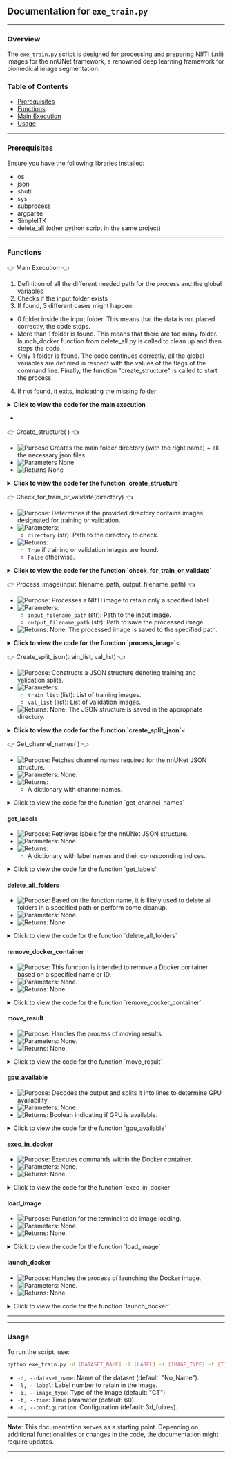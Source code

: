 
## Documentation for `exe_train.py`

-----

### Overview

The `exe_train.py` script is designed for processing and preparing NIfTI (.nii) images for the nnUNet framework, a renowned deep learning framework for biomedical image segmentation.

### Table of Contents

- [Prerequisites](#prerequisites)
- [Functions](#functions)
- [Main Execution](#main-execution)
- [Usage](#usage)

-----

### Prerequisites

Ensure you have the following libraries installed:

- os
- json
- shutil
- sys
- subprocess
- argparse
- SimpleITK
- delete_all (other python script in the same project)

-----

### Functions

:point_right: Main Execution :point_left:

1. Definition of all the different needed path for the process and the global variables
2. Checks if the input folder exists
3. If found, 3 different cases might happen:
  - 0 folder inside the input folder. This means that the data is not placed correctly, the code stops.
  - More than 1 folder is found. This means that there are too many folder. launch_docker function from delete_all.py is called to clean up and then stops the code.
  - Only 1 folder is found. The code continues correctly, all the global variables are definied in respect with the values of the flags of the command line. Finally, the function "create_structure" is called to start the process.
4. If not found, it exits, indicating the missing folder

<details>
  <summary><strong> Click to view the code for the main execution</strong></summary>

```python
#MAIN PATHS 
main_path = os.path.dirname(os.path.abspath(__file__)) #Get the parent path of the main folder
grandparent_main_path = os.path.dirname(main_path)
input_folder_name = "Input_nnUNet_train"
output_folder_name = "Output_model"
input_folder_path = os.path.join(main_path, input_folder_name)
output_folder_path = os.path.join(main_path, output_folder_name)
dataset_train_path = os.path.join(main_path, "Dataset_Train") #Here is the full path name of the directory file
nnunet_raw_path = os.path.join(dataset_train_path, "nnUNet_raw")
nnunet_preprocessed_path =  os.path.join(dataset_train_path, "nnUNet_preprocessed")
nnunet_result_path =  os.path.join(dataset_train_path, "nnUNet_results")
delete_all_script_path = os.path.join(grandparent_main_path, "delete_all.py")


#VARIABLES
full_dataset_name = ""
dataset_name = ""
label_number = 0
image_type = ""
time_input = 0
image_docker = "nnunet_timev22"
file_ending = ".nii.gz"
configuration_model = ""
fold_all_value = False



if input_folder_path:
    if len(os.listdir(input_folder_path)) == 0: #This means that the data was not added into the right folder
        print("Input folder is empty!")
        sys.exit() 

    elif len(os.listdir(input_folder_path)) > 1: #This case is not possible, just clean everything and stop the process
        delete_all.launch_docker(delete_input_folder=True)
        print("Too many input folders, everything was cleaned, launch the training again!")
        sys.exit()

    else:
        print(f"Found {input_folder_name} at: {input_folder_path}")
        delete_all.launch_docker(delete_input_folder=False) #To clean everything up in case something went wrong before
        if __name__ == "__main__":
            #Get the values of the input command
            timer_training_start = tm.time()
            parser = argparse.ArgumentParser()
            parser.add_argument("-d", "--dataset_name", dest="dataset_name", type=str, default="No_Name")
            parser.add_argument("-l", "--label", dest="label", type=int)
            parser.add_argument("-i", "--image_type", dest="image_type", type=str, default= "CT")
            parser.add_argument("-t", "--time", dest="time", type=int, default=60)
            parser.add_argument("-c", "--configuration_model", dest="configuration_model", type=str, default= "3d_fullres")
            args = parser.parse_args()
            dataset_name = args.dataset_name
            label_number = args.label
            image_type = args.image_type
            time_input = args.time
            configuration_model = args.configuration_model

            #Main code to run
            create_structure()
            
else:
    print(f"{input_folder_name} not found.")
    sys.exit()
```
</details>



-




:point_right: Create_structure( ) :point_left:

- ![Purpose](https://img.shields.io/badge/-Purpose-green) Creates the main folder directory (with the right name) + all the necessary json files
- ![Parameters](https://img.shields.io/badge/-Parameters-blue) None
- ![Returns](https://img.shields.io/badge/-Returns-red) None

<details>
  <summary><strong>Click to view the code for the function `create_structure`</strong></summary>

```python
def create_structure():
    global full_dataset_name, fold_all_value

    #Creating the main folder directory (with the right name)
    next_number = 1 
    main_folder_name = f"Dataset{next_number:03}_{dataset_name}"  #Formatting the number to be 3 digits
    full_dataset_name = main_folder_name
    main_folder_path = os.path.join(nnunet_raw_path , main_folder_name)  # Combine with actual_path (nnunet raw folder)
    if not os.path.exists(main_folder_path): #Check if the name already exists (normally not because everything is deleted after each training)
        os.makedirs(main_folder_path)
    else:
        print(f"Folder {main_folder_name} already exists.")
        return

    #Create 2 sub-folders inside the main folder
    subfolders = ['imagesTr', 'labelsTr']
    for subfolder in subfolders:
        os.makedirs(os.path.join(main_folder_path, subfolder))

    #Definition of paths and variables
    img_destination = os.path.join(nnunet_raw_path, main_folder_name, "imagesTr") 
    train_destination = os.path.join(nnunet_raw_path, main_folder_name, "labelsTr")
    num_training = 0
    num_images = 0
    tr_cases = 0
    val_cases = 0
    train_img_list = []
    validate_img_list=[]

    #Moving the images in the right directory
    for directory in os.listdir(input_folder_path): #For loop on the input folder (there should be only 1 folder inside!)
        directory_path = os.path.join(input_folder_path, directory)

        for img_directory in os.listdir(directory_path): #For loop on all the folder inside the folder input
            img_directory_path = os.path.join(directory_path, img_directory)

            for files in os.listdir(img_directory_path): #For loop on all the folder to get the img and mask niifti image      
                if check_for_train_or_validate(img_directory_path): #Returns True if the name starts with train or validate, otherwise, returns False and we don't use this image for the training
                    file_path = os.path.join(img_directory_path, files)
                    first_name = files.split('.')[0]
                    new_filename = img_directory  #Rename file with folder name prepended (Patient number)
                                    
                    # Check the file's prefix and move accordingly
                    if first_name == 'img': 
                        num_images += 1
                        new_name_img = new_filename +  '_' + '0000' + '.' + 'nii' + '.' + 'gz' #Rename the image correctly
                        shutil.copy2(file_path, os.path.join(img_destination, new_name_img))
                                        
                    elif first_name == 'train' or first_name == 'validate':
                        num_training += 1
                        new_name_img = new_filename + '.' + 'nii' + '.' + 'gz' #Rename the mask correctly
                        process_image(file_path, os.path.join(train_destination, new_name_img)) #This function allows us to keep only the number of labels wanted for the training
                        if first_name == "train": #This will allow us to create a json file to keep track of which image were used for the training and for the validation (uuseful for transfer learning)
                            tr_cases += 1
                            train_img_list.append(new_filename)
                        elif first_name == "validate":
                            val_cases += 1
                            validate_img_list.append(new_filename)

    if len(validate_img_list) == 0: #If there is none validitate image, we do the fold all (all images are used both in the validation and training)! 
        fold_all_value = True


    #Check if the number of images is normal                 
    if num_training == num_images:
        create_split_json(train_img_list, validate_img_list) #Split json is created to use the right image in the training and in the validation 

        # Create a dataset JSON file inside the main folder to be able to start the nnUNet model training
        channel_names = get_channel_names() # Get channel names
        labels = get_labels() # Get labels
        json_file_path = os.path.join(main_folder_path, 'dataset.json')
        with open(json_file_path, 'w') as json_file:
            data = {
                "channel_names": channel_names,
                "labels": labels,
                "numTraining": num_training,
                "file_ending": file_ending
            }
            json.dump(data, json_file, indent=4)

        #Create a JSON file info to have some information of the model
        json_file_path = os.path.join(dataset_train_path, 'info_model.json')
        data = {
            "training cases": tr_cases,
            "validation cases": val_cases,
            "creation date": datetime.now().strftime("%Y-%m-%d %H:%M:%S") ,
            "total time": time_input,
        }
        with open(json_file_path, 'w') as json_file:
            json.dump(data, json_file, indent=4)

        print("Files moved and renamed successfully!")
        print(f"Successfully created structure in {main_folder_path}")

        #Delete the input directory to clean up the input folder
        for directory in os.listdir(input_folder_path): 
            directory_path = os.path.join(input_folder_path, directory)
            shutil.rmtree(directory_path)
            print(f"Input folder ({directory}) has been deleted")

        launch_docker(main_folder_name) #Once the images are well separated, the training can start

    else: #If there is a mismatch in the number of images, clean all the folders + stops the code
        print("ERROR number of images")
        delete_all.launch_docker(delete_input_folder=True)
        sys.exit()
```

</details>


:point_right: Check_for_train_or_validate(directory) :point_left:

- ![Purpose](https://img.shields.io/badge/-Purpose-green): Determines if the provided directory contains images designated for training or validation.
- ![Parameters](https://img.shields.io/badge/-Parameters-blue): 
  - `directory` (str): Path to the directory to check.
- ![Returns](https://img.shields.io/badge/-Returns-red): 
  - `True` if training or validation images are found.
  - `False` otherwise.

<details>
  <summary><strong>Click to view the code for the function `check_for_train_or_validate`</strong></summary>

```python
# Code for the function check_for_train_or_validate
def check_for_train_or_validate(directory):
    for filename in os.listdir(directory): #List all the files in the folder
        if filename.startswith('train.') or filename.startswith('validate.'): #Check if the name starts with "train" or "validate"
            return True
    return False
```

</details>


:point_right: Process_image(input_filename_path, output_filename_path) :point_left:

- ![Purpose](https://img.shields.io/badge/-Purpose-green): Processes a NIfTI image to retain only a specified label.
- ![Parameters](https://img.shields.io/badge/-Parameters-blue): 
  - `input_filename_path` (str): Path to the input image.
  - `output_filename_path` (str): Path to save the processed image.
- ![Returns](https://img.shields.io/badge/-Returns-red): None. The processed image is saved to the specified path.

<details>
  <summary><strong>Click to view the code for the function `process_image`</strong><</summary>

```python
# Code for the function process_image
def process_image(input_filename_path, output_filename_path):
    image = sitk.ReadImage(input_filename_path) # Load the nifti image
    output_image = sitk.Threshold(image, lower=0, upper=label_number, outsideValue=0) # Threshold the image: values above label_number (global variable definied in a flag) are set to 0, all other values remain unchanged
    sitk.WriteImage(output_image, output_filename_path)
```

</details>


:point_right: Create_split_json(train_list, val_list) :point_left:

- ![Purpose](https://img.shields.io/badge/-Purpose-green): Constructs a JSON structure denoting training and validation splits.
- ![Parameters](https://img.shields.io/badge/-Parameters-blue): 
  - `train_list` (list): List of training images.
  - `val_list` (list): List of validation images.
- ![Returns](https://img.shields.io/badge/-Returns-red): None. The JSON structure is saved in the appropriate directory.


<details>
  <summary><strong>Click to view the code for the function `create_split_json`</strong><</summary>

```python
# Code for the function create_split_json
def create_split_json(train_list, val_list): #Note that here, as we use only fold 0 or fold all, we don't need to specify all the separation in all the other folds. You will need to complete this function in order to randomize the distribution train/validate for each fold
    data_list = [{"train": train_list, "val": val_list}] #Add all the image named train in the training and all of the validate image in the val

    os.makedirs(os.path.join(nnunet_preprocessed_path, full_dataset_name))
    json_split_path = os.path.join(nnunet_preprocessed_path, full_dataset_name, "splits_final.json") #Create the split json file
    with open(json_split_path, 'w') as json_file:
        json.dump(data_list, json_file, indent=4)
```
</details>


:point_right: Get_channel_names( ) :point_left:

- ![Purpose](https://img.shields.io/badge/-Purpose-green): Fetches channel names required for the nnUNet JSON structure.
- ![Parameters](https://img.shields.io/badge/-Parameters-blue): None.
- ![Returns](https://img.shields.io/badge/-Returns-red): 
  - A dictionary with channel names.

<details>
  <summary>Click to view the code for the function `get_channel_names`</summary>

```python
# Code for the function get_channel_names
def get_channel_names():
    channels = {}
    num_channels = 1
    for i in range(num_channels):
        channel_name = image_type
        channels[str(i)] = channel_name
    return channels
```

</details>



#### get_labels

- ![Purpose](https://img.shields.io/badge/-Purpose-green): Retrieves labels for the nnUNet JSON structure.
- ![Parameters](https://img.shields.io/badge/-Parameters-blue): None.
- ![Returns](https://img.shields.io/badge/-Returns-red): 
  - A dictionary with label names and their corresponding indices.

<details>
  <summary>Click to view the code for the function `get_labels`</summary>

```python
# Code for the function get_labels
def get_labels():
    labels = {}
    num_labels = label_number + 1  
    for i in range(num_labels):
        if i == 0:
            label_name_fct = "background"
            labels[label_name_fct] = i
        else:
            labels[f"Label {i}"] = i
    return labels
```

</details>




#### delete_all_folders

- ![Purpose](https://img.shields.io/badge/-Purpose-green): Based on the function name, it is likely used to delete all folders in a specified path or perform some cleanup.
- ![Parameters](https://img.shields.io/badge/-Parameters-blue): None.
- ![Returns](https://img.shields.io/badge/-Returns-red): None.

<details>
  <summary>Click to view the code for the function `delete_all_folders`</summary>

```python
# Code for the function delete_all_folders
```

</details>

#### remove_docker_container

- ![Purpose](https://img.shields.io/badge/-Purpose-green): This function is intended to remove a Docker container based on a specified name or ID.
- ![Parameters](https://img.shields.io/badge/-Parameters-blue): None.
- ![Returns](https://img.shields.io/badge/-Returns-red): None.

<details>
  <summary>Click to view the code for the function `remove_docker_container`</summary>

```python
# Code for the function remove_docker_container
```

</details>



#### move_result

- ![Purpose](https://img.shields.io/badge/-Purpose-green): Handles the process of moving results.
- ![Parameters](https://img.shields.io/badge/-Parameters-blue): None.
- ![Returns](https://img.shields.io/badge/-Returns-red): None.

<details>
  <summary>Click to view the code for the function `move_result`</summary>

```python
# Code for the function move_result
```

</details>



#### gpu_available

- ![Purpose](https://img.shields.io/badge/-Purpose-green): Decodes the output and splits it into lines to determine GPU availability.
- ![Parameters](https://img.shields.io/badge/-Parameters-blue): None.
- ![Returns](https://img.shields.io/badge/-Returns-red): Boolean indicating if GPU is available.

<details>
  <summary>Click to view the code for the function `gpu_available`</summary>

```python
# Code for the function gpu_available
```

</details>

#### exec_in_docker

- ![Purpose](https://img.shields.io/badge/-Purpose-green): Executes commands within the Docker container.
- ![Parameters](https://img.shields.io/badge/-Parameters-blue): None.
- ![Returns](https://img.shields.io/badge/-Returns-red): None.

<details>
  <summary>Click to view the code for the function `exec_in_docker`</summary>

```python
# Code for the function exec_in_docker
```

</details>

#### load_image

- ![Purpose](https://img.shields.io/badge/-Purpose-green): Function for the terminal to do image loading.
- ![Parameters](https://img.shields.io/badge/-Parameters-blue): None.
- ![Returns](https://img.shields.io/badge/-Returns-red): None.

<details>
  <summary>Click to view the code for the function `load_image`</summary>

```python
# Code for the function load_image
```

</details>

#### launch_docker

- ![Purpose](https://img.shields.io/badge/-Purpose-green): Handles the process of launching the Docker image.
- ![Parameters](https://img.shields.io/badge/-Parameters-blue): None.
- ![Returns](https://img.shields.io/badge/-Returns-red): None.

<details>
  <summary>Click to view the code for the function `launch_docker`</summary>

```python
# Code for the function launch_docker
```

</details>

---



---

### Usage

To run the script, use:

```bash
python exe_train.py -d [DATASET_NAME] -l [LABEL] -i [IMAGE_TYPE] -t [TIME] -c [CONFIGURATION]
```

- `-d, --dataset_name`: Name of the dataset (default: "No_Name").
- `-l, --label`: Label number to retain in the image.
- `-i, --image_type`: Type of the image (default: "CT").
- `-t, --time`: Time parameter (default: 60).
- `-c, --configuration`: Configuration (default: 3d_fullres).

---

**Note**: This documentation serves as a starting point. Depending on additional functionalities or changes in the code, the documentation might require updates.

---

